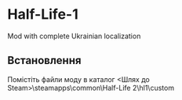 # Half-Life-1
Mod with complete Ukrainian localization

## Встановлення
Помістіть файли моду в каталог  <Шлях до Steam>\steamapps\common\Half-Life 2\hl1\custom
